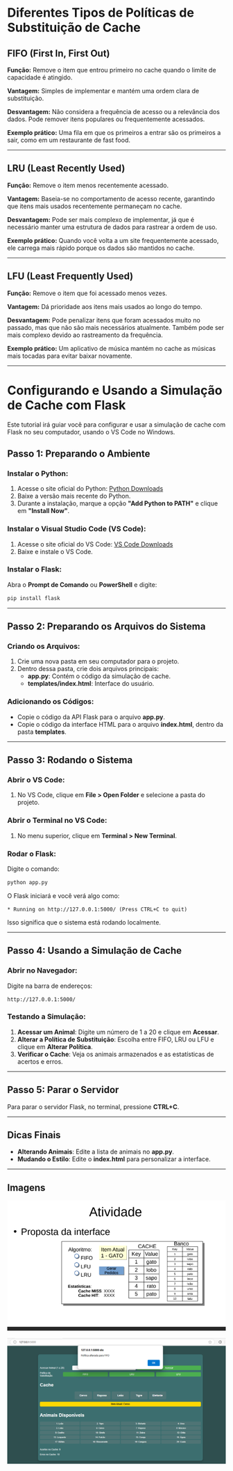 # Diferentes Tipos de Políticas de Substituição de Cache

## FIFO (First In, First Out)
**Função:** Remove o item que entrou primeiro no cache quando o limite de capacidade é atingido.

**Vantagem:** Simples de implementar e mantém uma ordem clara de substituição.

**Desvantagem:** Não considera a frequência de acesso ou a relevância dos dados. Pode remover itens populares ou frequentemente acessados.

**Exemplo prático:** Uma fila em que os primeiros a entrar são os primeiros a sair, como em um restaurante de fast food.

---

## LRU (Least Recently Used)
**Função:** Remove o item menos recentemente acessado.

**Vantagem:** Baseia-se no comportamento de acesso recente, garantindo que itens mais usados recentemente permaneçam no cache.

**Desvantagem:** Pode ser mais complexo de implementar, já que é necessário manter uma estrutura de dados para rastrear a ordem de uso.

**Exemplo prático:** Quando você volta a um site frequentemente acessado, ele carrega mais rápido porque os dados são mantidos no cache.

---

## LFU (Least Frequently Used)
**Função:** Remove o item que foi acessado menos vezes.

**Vantagem:** Dá prioridade aos itens mais usados ao longo do tempo.

**Desvantagem:** Pode penalizar itens que foram acessados muito no passado, mas que não são mais necessários atualmente. Também pode ser mais complexo devido ao rastreamento da frequência.

**Exemplo prático:** Um aplicativo de música mantém no cache as músicas mais tocadas para evitar baixar novamente.

---

# Configurando e Usando a Simulação de Cache com Flask

Este tutorial irá guiar você para configurar e usar a simulação de cache com Flask no seu computador, usando o VS Code no Windows.

## Passo 1: Preparando o Ambiente

### Instalar o Python:
1. Acesse o site oficial do Python: [Python Downloads](https://www.python.org/downloads/)
2. Baixe a versão mais recente do Python.
3. Durante a instalação, marque a opção **"Add Python to PATH"** e clique em **"Install Now"**.

### Instalar o Visual Studio Code (VS Code):
1. Acesse o site oficial do VS Code: [VS Code Downloads](https://code.visualstudio.com/Download)
2. Baixe e instale o VS Code.

### Instalar o Flask:
Abra o **Prompt de Comando** ou **PowerShell** e digite:
```sh
pip install flask
```

---

## Passo 2: Preparando os Arquivos do Sistema

### Criando os Arquivos:
1. Crie uma nova pasta em seu computador para o projeto.
2. Dentro dessa pasta, crie dois arquivos principais:
   - **app.py**: Contém o código da simulação de cache.
   - **templates/index.html**: Interface do usuário.

### Adicionando os Códigos:
- Copie o código da API Flask para o arquivo **app.py**.
- Copie o código da interface HTML para o arquivo **index.html**, dentro da pasta **templates**.

---

## Passo 3: Rodando o Sistema

### Abrir o VS Code:
1. No VS Code, clique em **File > Open Folder** e selecione a pasta do projeto.

### Abrir o Terminal no VS Code:
1. No menu superior, clique em **Terminal > New Terminal**.

### Rodar o Flask:
Digite o comando:
```sh
python app.py
```

O Flask iniciará e você verá algo como:
```
* Running on http://127.0.0.1:5000/ (Press CTRL+C to quit)
```
Isso significa que o sistema está rodando localmente.

---

## Passo 4: Usando a Simulação de Cache

### Abrir no Navegador:
Digite na barra de endereços:
```
http://127.0.0.1:5000/
```

### Testando a Simulação:
1. **Acessar um Animal**: Digite um número de 1 a 20 e clique em **Acessar**.
2. **Alterar a Política de Substituição**: Escolha entre FIFO, LRU ou LFU e clique em **Alterar Política**.
3. **Verificar o Cache**: Veja os animais armazenados e as estatísticas de acertos e erros.

---

## Passo 5: Parar o Servidor
Para parar o servidor Flask, no terminal, pressione **CTRL+C**.

---

## Dicas Finais
- **Alterando Animais**: Edite a lista de animais no **app.py**.
- **Mudando o Estilo**: Edite o **index.html** para personalizar a interface.

---

## Imagens

 

![Imagem 1](imagem01.png)

![Imagem 1](imagem02.png)




